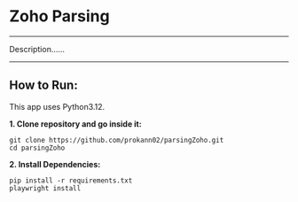 <h1>Zoho Parsing</h1>
<hr>
<p>Description......</p>

<hr>
<h2>How to Run:</h2>
<p>This app uses Python3.12.</p>
<p><b>1. Clone repository and go inside it:</b></p>

```
git clone https://github.com/prokann02/parsingZoho.git
cd parsingZoho
```

<p><b>2. Install Dependencies:</b></p>

```
pip install -r requirements.txt
playwright install
```